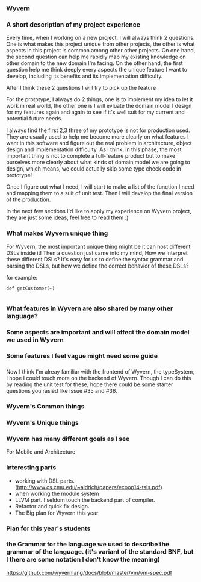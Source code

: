 ### Wyvern 
### A short description of my project experience
Every time, when I working on a new project, I will always think 2 questions. One is what makes this project unique from other projects, the other is what aspects in this project is common among other other projects.  On one hand, the second question can help me rapidly map my existing knowledge on other domain to the new domain I'm facing. On the other hand, the first question help me think deeply every aspects the unique feature I want to develop, including its benefits and its implementation difficulty. 

After I think these 2 questions I will try to pick up the feature

For the prototype, I always do 2 things, one is to implement my idea to let it work in real world, the other one is I will evluate the domain model I design for my features again and again to see if it's well suit for my current and potential future needs.

I always find the first 2,3 three of my prototype is not for production used. They are usually used to help me become more clearly on what features I want in this software and figure out the real problem in architecture, object design and implementation difficulty. As I think, in this phase, the most important thing is not to complete a full-feature product but to make ourselves more clearly about what kinds of domain model we are going to design, which means, we could actually skip some type check code in prototype! 

Once I figure out what I need, I will start to make a list of the function I need and mapping them to a suit of unit test. Then I will develop the final version of the production.

In the next few sections I'd like to apply my experience on Wyvern project, they are just some ideas, feel free to read them :)  

### What makes Wyvern unique thing
For Wyvern, the most important unique thing might be it can host different DSLs inside it! Then a question just came into my mind, How we interpret these different DSLs? It's easy for us to define the syntax grammar and parsing the DSLs, but how we define the correct behavior of these DSLs?

for example:
```
def getCustomer(~)
  
```

### What features in Wyvern are also shared by many other language? 

### Some aspects are important and will affect the domain model we used in Wyvern


### Some features I feel vague might need some guide

### 
Now I think I'm alreay familiar with the frontend of Wyvern, the typeSystem, I hope I could touch more on the backend of Wyvern. Though I can do this by reading the unit test for these, hope there could be some starter questions you rasied like Issue #35 and #36.





### Wyvern's Common things


### Wyvern's Unique things

### Wyvern has many different goals as I see
For Mobile and Architecture


### interesting parts
* working with DSL parts. (http://www.cs.cmu.edu/~aldrich/papers/ecoop14-tsls.pdf)
* when working the module system
* LLVM part. I seldom touch the backend part of compiler. 
* Refactor and quick fix design.
* The Big plan for Wyvern this year

### Plan for this year's students

### the Grammar for the language we used to describe the grammar of the language. (it's variant of the standard BNF, but I there are some notation I don't know the meaning)
https://github.com/wyvernlang/docs/blob/master/vm/vm-spec.pdf
